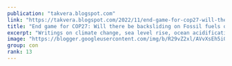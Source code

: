 ```yaml
---
publication: "takvera.blogspot.com"
link: "https://takvera.blogspot.com/2022/11/end-game-for-cop27-will-there-be.html"
title: "End game for COP27: Will there be backsliding on Fossil fuels or 1.5C target? Will a Loss and Damage finance Facility be established?"
excerpt: "Writings on climate change, sea level rise, ocean acidification, biodiversity loss, climate adaptation & protests from a Melbourne Citizen Journalist."
image: "https://blogger.googleusercontent.com/img/b/R29vZ2xl/AVvXsEh5i0QILCMnmGhYQiMT-vag9FUN7lFs8lJua9NOkoI2zXHptVgK30VOS8KZFVyGoMa-i4TabKNLvmj-yPqhQPeDXiPxn1x-3IXuxTGSzfc8tqm5jcY-RXibdGTunoedFQ6t1c33FUZQu0nMf3e4m3ou4l4UL3aEHWDabjc5HU-fLPQT1shUaR5Id-FA/w1200-h630-p-k-no-nu/2022-11-18-COP27=presidency-presser-2300.jpeg"
group: con
rank: 13
---
```

